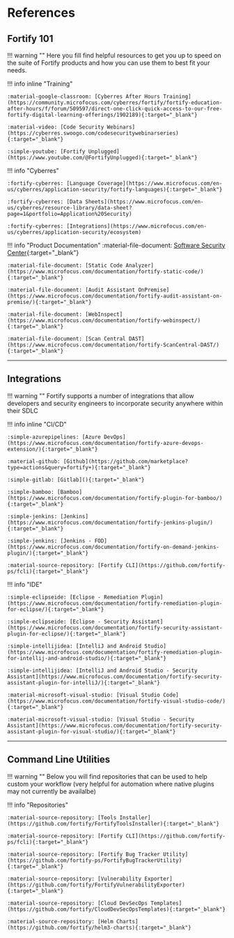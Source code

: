 # References

## **Fortify 101**

!!! warning ""
    Here you fill find helpful resources to get you up to speed on the suite of Fortify products and how you can use them to best fit your needs.
    
!!! info inline "Training"

    :material-google-classroom: [Cyberres After Hours Training](https://community.microfocus.com/cyberres/fortify/fortify-education-after-hours/f/forum/509597/direct-one-click-quick-access-to-our-free-fortify-digital-learning-offerings/1902189){:target="_blank"}

    :material-video: [Code Security Webinars](https://cyberres.swoogo.com/codesecuritywebinarseries){:target="_blank"}

    :simple-youtube: [Fortify Unplugged](https://www.youtube.com/@FortifyUnplugged){:target="_blank"}

!!! info "Cyberres"

    :fortify-cyberres: [Language Coverage](https://www.microfocus.com/en-us/cyberres/application-security/fortify-languages){:target="_blank"}

    :fortify-cyberres: [Data Sheets](https://www.microfocus.com/en-us/cyberres/resource-library/data-sheet?page=1&portfolio=Application%20Security)

    :fortify-cyberres: [Integrations](https://www.microfocus.com/en-us/cyberres/application-security/ecosystem)

!!! info "Product Documentation"
    :material-file-document: [Software Security Center](https://www.microfocus.com/documentation/fortify-software-security-center/){:target="_blank"}

    :material-file-document: [Static Code Analyzer](https://www.microfocus.com/documentation/fortify-static-code/){:target="_blank"}

    :material-file-document: [Audit Assistant OnPremise](https://www.microfocus.com/documentation/fortify-audit-assistant-on-premise/){:target="_blank"}

    :material-file-document: [WebInspect](https://www.microfocus.com/documentation/fortify-webinspect/){:target="_blank"}

    :material-file-document: [Scan Central DAST](https://www.microfocus.com/documentation/fortify-ScanCentral-DAST/){:target="_blank"}

---
## **Integrations**

!!! warning ""
    Fortify supports a number of integrations that allow developers and security engineers to incorporate security anywhere within their SDLC

!!! info inline "CI/CD"

    :simple-azurepipelines: [Azure DevOps](https://www.microfocus.com/documentation/fortify-azure-devops-extension/){:target="_blank"}

    :material-github: [Github](https://github.com/marketplace?type=actions&query=fortify+){:target="_blank"}

    :simple-gitlab: [Gitlab](){:target="_blank"}

    :simple-bamboo: [Bamboo](https://www.microfocus.com/documentation/fortify-plugin-for-bamboo/){:target="_blank"}

    :simple-jenkins: [Jenkins](https://www.microfocus.com/documentation/fortify-jenkins-plugin/){:target="_blank"}

    :simple-jenkins: [Jenkins - FOD](https://www.microfocus.com/documentation/fortify-on-demand-jenkins-plugin/){:target="_blank"}

    :material-source-repository: [Fortify CLI](https://github.com/fortify-ps/fcli){:target="_blank"}


!!! info "IDE"

    :simple-eclipseide: [Eclipse - Remediation Plugin](https://www.microfocus.com/documentation/fortify-remediation-plugin-for-eclipse/){:target="_blank"}

    :simple-eclipseide: [Eclipse - Security Assistant](https://www.microfocus.com/documentation/fortify-security-assistant-plugin-for-eclipse/){:target="_blank"}

    :simple-intellijidea: [IntelliJ and Android Studio](https://www.microfocus.com/documentation/fortify-remediation-plugin-for-intellij-and-android-studio/){:target="_blank"}

    :simple-intellijidea: [IntelliJ and Android Studio - Security Assistant](https://www.microfocus.com/documentation/fortify-security-assistant-plugin-for-intelliJ/){:target="_blank"}

    :material-microsoft-visual-studio: [Visual Studio Code](https://www.microfocus.com/documentation/fortify-visual-studio-code/){:target="_blank"}

    :material-microsoft-visual-studio: [Visual Studio - Security Assistant](https://www.microfocus.com/documentation/fortify-security-assistant-plugin-for-visual-studio/){:target="_blank"}

---
## **Command Line Utilities**

!!! warning ""
    Below you will find repositories that can be used to help custom your workflow (very helpful for automation where native plugins may not currently be availalbe)

!!! info "Repositories"

    :material-source-repository: [Tools Installer](https://github.com/fortify/FortifyToolsInstaller){:target="_blank"}

    :material-source-repository: [Fortify CLI](https://github.com/fortify-ps/fcli){:target="_blank"}

    :material-source-repository: [Fortify Bug Tracker Utility](https://github.com/fortify-ps/FortifyBugTrackerUtility){:target="_blank"}

    :material-source-repository: [Vulnerability Exporter](https://github.com/fortify/FortifyVulnerabilityExporter){:target="_blank"}

    :material-source-repository: [Cloud DevSecOps Templates](https://github.com/fortify/CloudDevSecOpsTemplates){:target="_blank"}

    :material-source-repository: [Helm Charts](https://github.com/fortify/helm3-charts){:target="_blank"}
    
